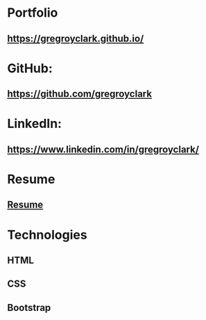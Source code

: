 # Portfolio
## https://gregroyclark.github.io/

# GitHub:
## https://github.com/gregroyclark

# LinkedIn:
##  https://www.linkedin.com/in/gregroyclark/

# Resume
## [Resume](https://docs.google.com/document/d/1M6a9iN_jX2Em2pUCeg588HZSNL8iAwAExXCpi8XNLAg/)

# Technologies
## HTML
## CSS
## Bootstrap